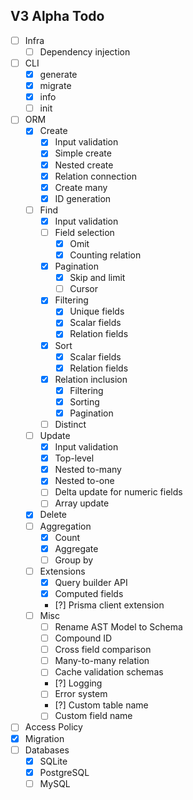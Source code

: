 ## V3 Alpha Todo

-   [ ] Infra
    -   [ ] Dependency injection
-   [ ] CLI
    -   [x] generate
    -   [x] migrate
    -   [x] info
    -   [ ] init
-   [ ] ORM
    -   [x] Create
        -   [x] Input validation
        -   [x] Simple create
        -   [x] Nested create
        -   [x] Relation connection
        -   [x] Create many
        -   [x] ID generation
    -   [ ] Find
        -   [x] Input validation
        -   [ ] Field selection
            -   [x] Omit
            -   [x] Counting relation
        -   [x] Pagination
            -   [x] Skip and limit
            -   [ ] Cursor
        -   [x] Filtering
            -   [x] Unique fields
            -   [x] Scalar fields
            -   [x] Relation fields
        -   [x] Sort
            -   [x] Scalar fields
            -   [x] Relation fields
        -   [x] Relation inclusion
            -   [x] Filtering
            -   [x] Sorting
            -   [x] Pagination
        -   [ ] Distinct
    -   [ ] Update
        -   [x] Input validation
        -   [x] Top-level
        -   [x] Nested to-many
        -   [x] Nested to-one
        -   [ ] Delta update for numeric fields
        -   [ ] Array update
    -   [x] Delete
    -   [ ] Aggregation
        -   [x] Count
        -   [x] Aggregate
        -   [ ] Group by
    -   [ ] Extensions
        -   [x] Query builder API
        -   [x] Computed fields
        -   [?] Prisma client extension
    -   [ ] Misc
        -   [ ] Rename AST Model to Schema
        -   [ ] Compound ID
        -   [ ] Cross field comparison
        -   [ ] Many-to-many relation
        -   [ ] Cache validation schemas
        -   [?] Logging
        -   [ ] Error system
        -   [?] Custom table name
        -   [ ] Custom field name
-   [ ] Access Policy
-   [x] Migration
-   [ ] Databases
    -   [x] SQLite
    -   [x] PostgreSQL
    -   [ ] MySQL
